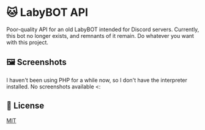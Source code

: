 # 🐱 LabyBOT API
Poor-quality API for an old LabyBOT intended for Discord servers. Currently, this bot no longer exists, and remnants of it remain. Do whatever you want with this project.

## 🖼️ Screenshots
I haven't been using PHP for a while now, so I don't have the interpreter installed. No screenshots available <:

## 📃 License
[MIT](LICENSE)